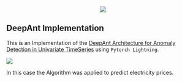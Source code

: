 <center>
<a href="https://colab.research.google.com/github/datacubeR/DeepAnt/blob/master/DeepAnt.ipynb"><img src="https://colab.research.google.com/assets/colab-badge.svg"></a>
</center>

## DeepAnt Implementation

This is an Implementation of the [DeepAnt Architecture for Anomaly Detection in Univariate TimeSeries](DeepAnT_Paper.pdf) using `Pytorch Lightning`. 


![](data/DeepAnt.png)

In this case the Algorithm was applied to predict electricity prices.
